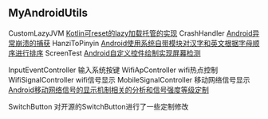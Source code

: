 ## MyAndroidUtils

CustomLazyJVM [Kotlin可reset的lazy加载托管的实现](https://nesscurie.github.io/2019/03/26/Kotlin%E5%8F%AFreset%E7%9A%84lazy%E5%8A%A0%E8%BD%BD%E6%89%98%E7%AE%A1%E7%9A%84%E5%AE%9E%E7%8E%B0/) 
CrashHandler [Android异常崩溃的捕获](https://nesscurie.github.io/2020/08/13/wait/Android%E5%BC%82%E5%B8%B8%E5%B4%A9%E6%BA%83%E7%9A%84%E6%8D%95%E8%8E%B7/) 
HanziToPinyin [Android使用系统自带模块对汉字和英文根据字母顺序进行排序](https://nesscurie.github.io/2020/03/18/Android%E4%BD%BF%E7%94%A8%E7%B3%BB%E7%BB%9F%E8%87%AA%E5%B8%A6%E6%A8%A1%E5%9D%97%E5%AF%B9%E6%B1%89%E5%AD%97%E5%92%8C%E8%8B%B1%E6%96%87%E6%A0%B9%E6%8D%AE%E5%AD%97%E6%AF%8D%E9%A1%BA%E5%BA%8F%E8%BF%9B%E8%A1%8C%E6%8E%92%E5%BA%8F/) 
ScreenTest  [Android自定义控件绘制实现屏幕检测](https://nesscurie.github.io/2020/05/08/Android%E8%87%AA%E5%AE%9A%E4%B9%89%E6%8E%A7%E4%BB%B6%E7%BB%98%E5%88%B6%E5%AE%9E%E7%8E%B0%E5%B1%8F%E5%B9%95%E6%A3%80%E6%B5%8B/) 

InputEventController  输入系统按键 
WifiApController wifi热点控制 
WifiSignalController wifi信号显示 
MobileSignalController 移动网络信号显示 [Android移动网络信号的显示机制相关的分析和信号强度等级定制](https://nesscurie.github.io/2020/07/09/Android%E7%A7%BB%E5%8A%A8%E7%BD%91%E7%BB%9C%E4%BF%A1%E5%8F%B7%E7%9A%84%E6%98%BE%E7%A4%BA%E6%9C%BA%E5%88%B6%E7%9B%B8%E5%85%B3%E7%9A%84%E5%88%86%E6%9E%90%E5%92%8C%E4%BF%A1%E5%8F%B7%E5%BC%BA%E5%BA%A6%E7%AD%89%E7%BA%A7%E5%AE%9A%E5%88%B6/) 

SwitchButton 对开源的SwitchButton进行了一些定制修改 